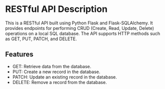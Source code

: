 # RESTful API Description

This is a RESTful API built using Python Flask and Flask-SQLAlchemy. It provides endpoints for performing CRUD (Create, Read, Update, Delete) operations on a local SQL database. The API supports HTTP methods such as GET, PUT, PATCH, and DELETE.

## Features

* GET: Retrieve data from the database.
* PUT: Create a new record in the database.
* PATCH: Update an existing record in the database.
* DELETE: Remove a record from the database.
